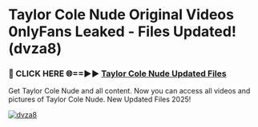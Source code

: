 # Taylor Cole Nude Original Videos 0nlyFans Leaked - Files Updated! (dvza8)

<h3>🔴 CLICK HERE 🌐==►► <a href="https://tinyurl.com/4mcuefdz" rel="nofollow">Taylor Cole Nude Updated Files</a></h3>

Get Taylor Cole Nude and all content. Now you can access all videos and pictures of Taylor Cole Nude. New Updated Files 2025!

[![dvza8](https://i.imgur.com/StAQSOY.gif)](https://tinyurl.com/4mcuefdz)
